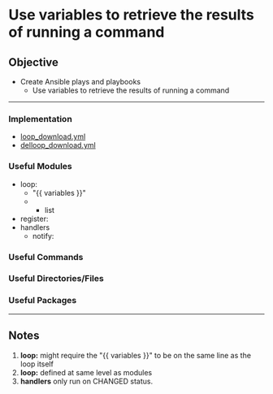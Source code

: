 #  Use variables to retrieve the results of running a command

## Objective
* Create Ansible plays and playbooks
	*  Use variables to retrieve the results of running a command

---

### Implementation
* [loop_download.yml](loop_download.yml)
* [delloop_download.yml](delloop_download.yml)


### Useful Modules
* loop:
	* "{{ variables }}"
	* - list
* register:
* handlers
	* notify:


### Useful Commands

### Useful Directories/Files

### Useful Packages

---

## Notes
1. **loop:** might require the "{{ variables }}" to be on the same line as the loop itself
2. **loop:** defined at same level as modules
3. **handlers** only run on CHANGED status. 
